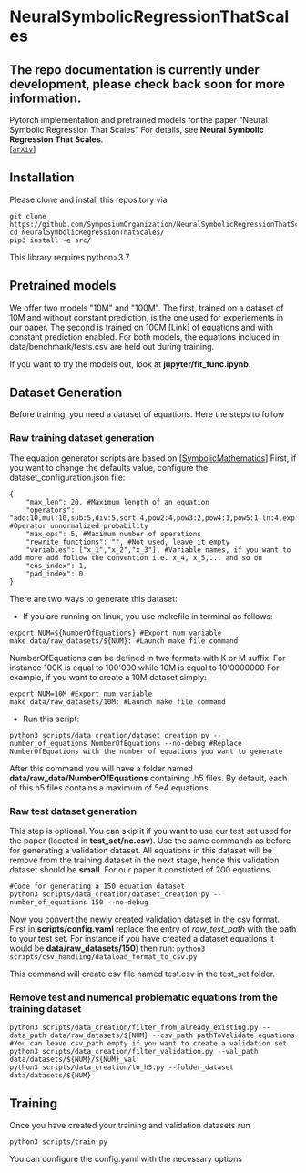 # NeuralSymbolicRegressionThatScales
## The repo documentation is currently under development, please check back soon for more information.

Pytorch implementation and pretrained models for the paper "Neural Symbolic Regression That Scales" 
For details, see **Neural Symbolic Regression That Scales**.  
[[`arXiv`](https://arxiv.org/pdf/2106.06427.pdf)] 


## Installation
Please clone and install this repository via

```
git clone https://github.com/SymposiumOrganization/NeuralSymbolicRegressionThatScales.git
cd NeuralSymbolicRegressionThatScales/
pip3 install -e src/
```

This library requires python>3.7



## Pretrained models
We offer two models "10M" and "100M". The first, trained on a dataset of 10M and without constant prediction, is the one used for experiements in our paper. The second is trained on 100M [[Link](https://drive.google.com/drive/folders/1LTKUX-KhoUbW-WOx-ZJ8KitxK7Nov41G?usp=sharing)] of equations and with constant prediction enabled.
For both models, the equations included in data/benchmark/tests.csv are held out during training.

If you want to try the models out, look at **jupyter/fit_func.ipynb**.


## Dataset Generation
Before training, you need a dataset of equations. Here the steps to follow

### Raw training dataset generation
The equation generator scripts are based on [[SymbolicMathematics](https://github.com/facebookresearch/SymbolicMathematics)]
First, if you want to change the defaults value, configure the dataset_configuration.json file:
```
{
    "max_len": 20, #Maximum length of an equation
    "operators": "add:10,mul:10,sub:5,div:5,sqrt:4,pow2:4,pow3:2,pow4:1,pow5:1,ln:4,exp:4,sin:4,cos:4,tan:4,asin:2", #Operator unnormalized probability
    "max_ops": 5, #Maximum number of operations
    "rewrite_functions": "", #Not used, leave it empty
    "variables": ["x_1","x_2","x_3"], #Variable names, if you want to add more add follow the convention i.e. x_4, x_5,... and so on
    "eos_index": 1,
    "pad_index": 0
}
```
There are two ways to generate this dataset:

* If you are running on linux, you use makefile in terminal as follows:
```
export NUM=${NumberOfEquations} #Export num variable
make data/raw_datasets/${NUM}: #Launch make file command
```
NumberOfEquations can be defined in two formats with K or M suffix. For instance 100K is equal to 100'000 while 10M is equal to 10'0000000
For example, if you want to create a 10M dataset simply:

```
export NUM=10M #Export num variable
make data/raw_datasets/10M: #Launch make file command
```

* Run this script: 
```
python3 scripts/data_creation/dataset_creation.py --number_of_equations NumberOfEquations --no-debug #Replace NumberOfEquations with the number of equations you want to generate
```

After this command you will have a folder named **data/raw_data/NumberOfEquations** containing .h5 files. By default, each of this h5 files contains a maximum of 5e4 equations. 


### Raw test dataset generation
This step is optional. You can skip it if you want to use our test set used for the paper (located in **test_set/nc.csv**).
Use the same commands as before for generating a validation dataset. All equations in this dataset will be remove from the training dataset in the next stage, 
hence this validation dataset should be **small**. For our paper it constisted of 200 equations.

```
#Code for generating a 150 equation dataset 
python3 scripts/data_creation/dataset_creation.py --number_of_equations 150 --no-debug 
```

Now you convert the newly created validation dataset in the csv format. First in **scripts/config.yaml** replace the entry of *raw_test_path* with the path to your test set. For instance if you have created a dataset equations it would be **data/raw_datasets/150**) then run: `python3 scripts/csv_handling/dataload_format_to_csv.py`

This command will create csv file named test.csv in the test_set folder.

### Remove test and numerical problematic equations from the training dataset 

```
python3 scripts/data_creation/filter_from_already_existing.py --data_path data/raw_datasets/${NUM} --csv_path pathToValidate equations #You can leave csv_path empty if you want to create a validation set
python3 scripts/data_creation/filter_validation.py --val_path data/datasets/${NUM}/${NUM}_val
python3 scripts/data_creation/to_h5.py --folder_dataset data/datasets/${NUM} 
```




## Training
Once you have created your training and validation datasets run 
```
python3 scripts/train.py
```
You can configure the config.yaml with the necessary options

